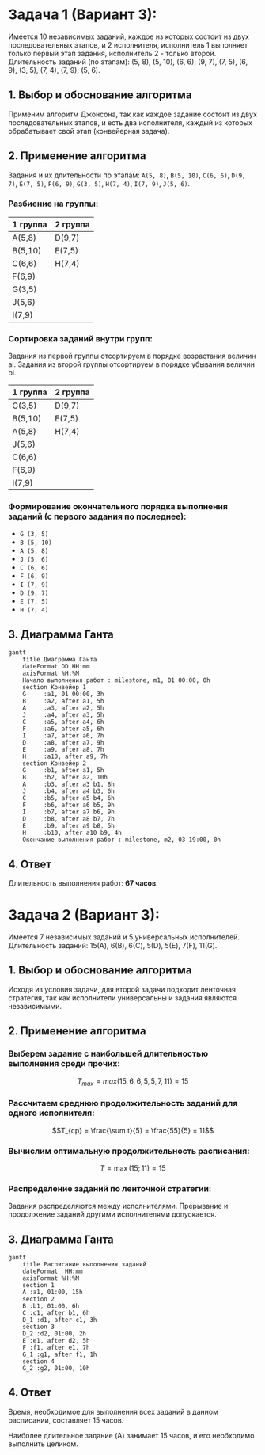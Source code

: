 # Задача 1 (Вариант 3):

Имеется 10 независимых заданий, каждое из которых состоит из двух последовательных этапов, и 2 исполнителя, исполнитель 1 выполняет только первый этап задания, исполнитель 2 - только второй. Длительность заданий (по этапам): (5, 8), (5, 10), (6, 6), (9, 7), (7, 5), (6, 9), (3, 5), (7, 4), (7, 9), (5, 6).

## 1. Выбор и обоснование алгоритма

Применим алгоритм Джонсона, так как каждое задание состоит из двух последовательных этапов, и есть два исполнителя, каждый из которых обрабатывает свой этап (конвейерная задача).

## 2. Применение алгоритма

Задания и их длительности по этапам: `A(5, 8)`, `B(5, 10)`, `C(6, 6)`, `D(9, 7)`, `E(7, 5)`, `F(6, 9)`, `G(3, 5)`, `H(7, 4)`, `I(7, 9)`, `J(5, 6)`.


### Разбиение на группы:


| 1 группа | 2 группа |
|----------|----------|
| A(5,8)   | D(9,7)   |
| B(5,10)  | E(7,5)   |
| C(6,6)   | H(7,4)   |
| F(6,9)   |
| G(3,5)   |
| J(5,6)   |
| I(7,9)   |

### Сортировка заданий внутри групп:

Задания из первой группы отсортируем в порядке возрастания величин аi. Задания из второй группы отсортируем в порядке убывания величин bi.

| 1 группа | 2 группа |
|----------|----------|
| G(3,5)   | D(9,7)   |
| B(5,10)  | E(7,5)   |
| A(5,8)   | H(7,4)   |
| J(5,6)   |
| C(6,6)   |
| F(6,9)   |
| I(7,9)   |

### Формирование окончательного порядка выполнения заданий (с первого задания по последнее):
- `G (3, 5)`
- `B (5, 10)`
- `A (5, 8)`
- `J (5, 6)`
- `C (6, 6)`
- `F (6, 9)`
- `I (7, 9)`
- `D (9, 7)`
- `E (7, 5)`
- `H (7, 4)`

## 3. Диаграмма Ганта

```mermaid
gantt
    title Диаграмма Ганта
    dateFormat DD HH:mm    
    axisFormat %H:%M
    Начало выполнения работ : milestone, m1, 01 00:00, 0h
    section Конвейер 1
    G     :a1, 01 00:00, 3h
    B     :a2, after a1, 5h
    A     :a3, after a2, 5h
    J     :a4, after a3, 5h
    C     :a5, after a4, 6h
    F     :a6, after a5, 6h
    I     :a7, after a6, 7h
    D     :a8, after a7, 9h
    E     :a9, after a8, 7h
    H     :a10, after a9, 7h
    section Конвейер 2
    G     :b1, after a1, 5h
    B     :b2, after a2, 10h
    A     :b3, after a3 b1, 8h
    J     :b4, after a4 b3, 6h
    C     :b5, after a5 b4, 6h
    F     :b6, after a6 b5, 9h
    I     :b7, after a7 b6, 9h
    D     :b8, after a8 b7, 7h
    E     :b9, after a9 b8, 5h
    H     :b10, after a10 b9, 4h
    Окончание выполнения работ : milestone, m2, 03 19:00, 0h
```

## 4. Ответ
Длительность выполнения работ: **67 часов**.


# Задача 2 (Вариант 3):

Имеется 7 независимых заданий и 5 универсальных исполнителей. Длительность заданий: 15(A), 6(B), 6(C), 5(D), 5(E), 7(F), 11(G).

## 1. Выбор и обоснование алгоритма

Исходя из условия задачи, для второй задачи подходит ленточная стратегия, так как исполнители универсальны и задания являются независимыми.

## 2. Применение алгоритма

### Выберем задание с наибольшей длительностью выполнения среди прочих:

$$T_{max} = max(15, 6, 6, 5, 5, 7, 11) =15$$

### Рассчитаем среднюю продолжительность заданий для одного исполнителя:

$$T_{ср} = \frac{\sum t}{5} = \frac{55}{5} = 11$$

### Вычислим оптимальную продолжительность расписания:

$$T = \max(15; 11) = 15$$

### Распределение заданий по ленточной стратегии:

Задания распределяются между исполнителями. Прерывание и продолжение заданий другими исполнителями допускается.

## 3. Диаграмма Ганта

``` mermaid
gantt
    title Расписание выполнения заданий
    dateFormat  HH:mm
    axisFormat %H:%M
    section 1
    A :a1, 01:00, 15h
    section 2
    B :b1, 01:00, 6h
    C :c1, after b1, 6h
    D_1 :d1, after c1, 3h
    section 3
    D_2 :d2, 01:00, 2h
    E :e1, after d2, 5h
    F :f1, after e1, 7h
    G_1 :g1, after f1, 1h
    section 4
    G_2 :g2, 01:00, 10h
```
## 4. Ответ

Время, необходимое для выполнения всех заданий в данном расписании, составляет 15 часов.

Наиболее длительное задание (A) занимает 15 часов, и его необходимо выполнить целиком.
